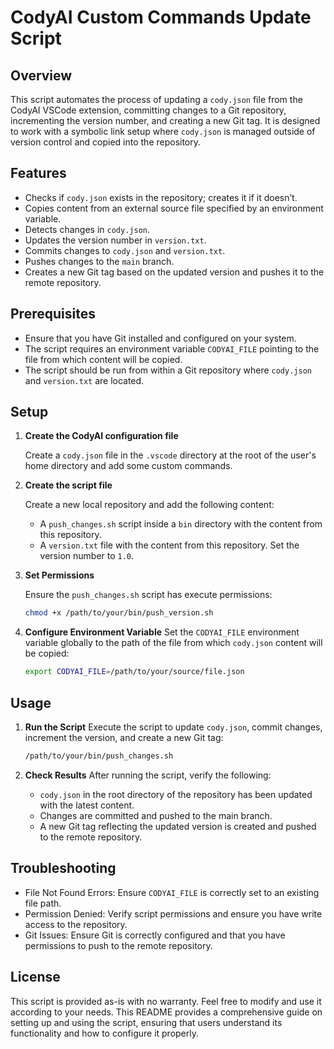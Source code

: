 # CodyAI Custom Commands Update Script

## Overview

This script automates the process of updating a `cody.json` file from the CodyAI VSCode extension, committing changes to a Git repository, incrementing the version number, and creating a new Git tag. It is designed to work with a symbolic link setup where `cody.json` is managed outside of version control and copied into the repository.

## Features

- Checks if `cody.json` exists in the repository; creates it if it doesn’t.
- Copies content from an external source file specified by an environment variable.
- Detects changes in `cody.json`.
- Updates the version number in `version.txt`.
- Commits changes to `cody.json` and `version.txt`.
- Pushes changes to the `main` branch.
- Creates a new Git tag based on the updated version and pushes it to the remote repository.

## Prerequisites

- Ensure that you have Git installed and configured on your system.
- The script requires an environment variable `CODYAI_FILE` pointing to the file from which content will be copied.
- The script should be run from within a Git repository where `cody.json` and `version.txt` are located.

## Setup
1. **Create the CodyAI configuration file**

    Create a `cody.json` file in the `.vscode` directory at the root of the user's home directory and add some custom commands.

2. **Create the script file**

    Create a new local repository and add the following content:
    - A `push_changes.sh` script inside a `bin` directory with the content from this repository.
    - A `version.txt` file with the content from this repository. Set the version number to `1.0`.

3. **Set Permissions**

    Ensure the `push_changes.sh` script has execute permissions:

      ```bash
      chmod +x /path/to/your/bin/push_version.sh
      ```

4.	**Configure Environment Variable**
Set the `CODYAI_FILE` environment variable globally to the path of the file from which `cody.json` content will be copied:
    ```bash
    export CODYAI_FILE=/path/to/your/source/file.json
    ```

## Usage

1.	**Run the Script**
Execute the script to update `cody.json`, commit changes, increment the version, and create a new Git tag:
    ```bash
    /path/to/your/bin/push_changes.sh
    ```

2.	**Check Results**
After running the script, verify the following:
	- `cody.json` in the root directory of the repository has been updated with the latest content.
	- Changes are committed and pushed to the main branch.
	- A new Git tag reflecting the updated version is created and pushed to the remote repository.


## Troubleshooting
 - File Not Found Errors: Ensure `CODYAI_FILE` is correctly set to an existing file path.
- Permission Denied: Verify script permissions and ensure you have write access to the repository.
- Git Issues: Ensure Git is correctly configured and that you have permissions to push to the remote repository.

## License

This script is provided as-is with no warranty. Feel free to modify and use it according to your needs.
This README provides a comprehensive guide on setting up and using the script, ensuring that users understand its functionality and how to configure it properly.
